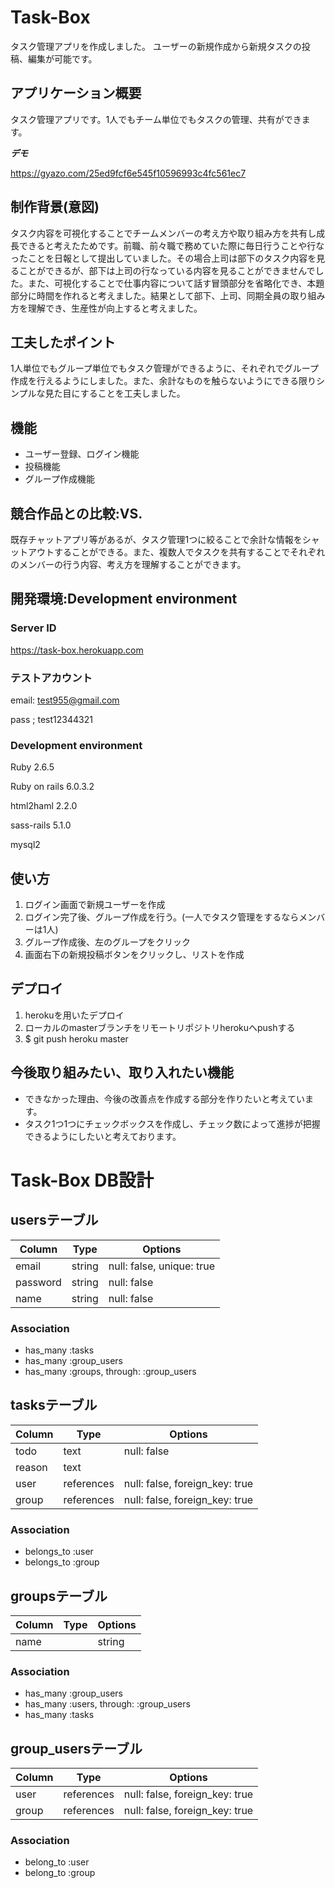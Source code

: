 # Task-Box
 
タスク管理アプリを作成しました。
ユーザーの新規作成から新規タスクの投稿、編集が可能です。
 
## アプリケーション概要
 
タスク管理アプリです。1人でもチーム単位でもタスクの管理、共有ができます。
 
***デモ***
 
https://gyazo.com/25ed9fcf6e545f10596993c4fc561ec7

## 制作背景(意図)

タスク内容を可視化することでチームメンバーの考え方や取り組み方を共有し成長できると考えたためです。前職、前々職で務めていた際に毎日行うことや行なったことを日報として提出していました。その場合上司は部下のタスク内容を見ることができるが、部下は上司の行なっている内容を見ることができませんでした。また、可視化することで仕事内容について話す冒頭部分を省略化でき、本題部分に時間を作れると考えました。結果として部下、上司、同期全員の取り組み方を理解でき、生産性が向上すると考えました。

## 工夫したポイント

1人単位でもグループ単位でもタスク管理ができるように、それぞれでグループ作成を行えるようにしました。また、余計なものを触らないようにできる限りシンプルな見た目にすることを工夫しました。

## 機能
 
- ユーザー登録、ログイン機能
- 投稿機能
- グループ作成機能
 
## 競合作品との比較:VS.

既存チャットアプリ等があるが、タスク管理1つに絞ることで余計な情報をシャットアウトすることができる。また、複数人でタスクを共有することでそれぞれのメンバーの行う内容、考え方を理解することができます。
 
## 開発環境:Development environment
 
### Server ID

https://task-box.herokuapp.com

### テストアカウント

email: test955@gmail.com

pass ; test12344321

### Development environment

Ruby 2.6.5

Ruby on rails 6.0.3.2

html2haml 2.2.0

sass-rails 5.1.0

mysql2
 
## 使い方
 
1. ログイン画面で新規ユーザーを作成
2. ログイン完了後、グループ作成を行う。(一人でタスク管理をするならメンバーは1人)
3. グループ作成後、左のグループをクリック
4. 画面右下の新規投稿ボタンをクリックし、リストを作成
 
## デプロイ
 
1. herokuを用いたデプロイ
2. ローカルのmasterブランチをリモートリポジトリherokuへpushする
3. $ git push heroku master

## 今後取り組みたい、取り入れたい機能

- できなかった理由、今後の改善点を作成する部分を作りたいと考えています。
- タスク1つ1つにチェックボックスを作成し、チェック数によって進捗が把握できるようにしたいと考えております。

# Task-Box DB設計

## usersテーブル
|Column|Type|Options|
|------|----|-------|
|email|string|null: false, unique: true|
|password|string|null: false|
|name|string|null: false|
### Association
- has_many :tasks
- has_many :group_users
- has_many :groups,  through:  :group_users

## tasksテーブル
|Column|Type|Options|
|------|----|-------|
|todo|text|null: false|
|reason|text|
|user|references|null: false, foreign_key: true|
|group|references|null: false, foreign_key: true|
### Association
- belongs_to :user
- belongs_to :group

## groupsテーブル
|Column|Type|Options|
|------|----|-------|
|name||string||null: false, unique: true|
### Association
- has_many :group_users
- has_many :users,  through:  :group_users
- has_many :tasks

## group_usersテーブル
|Column|Type|Options|
|------|----|-------|
|user|references|null: false, foreign_key: true|
|group|references|null: false, foreign_key: true|
### Association
- belong_to :user
- belong_to :group
